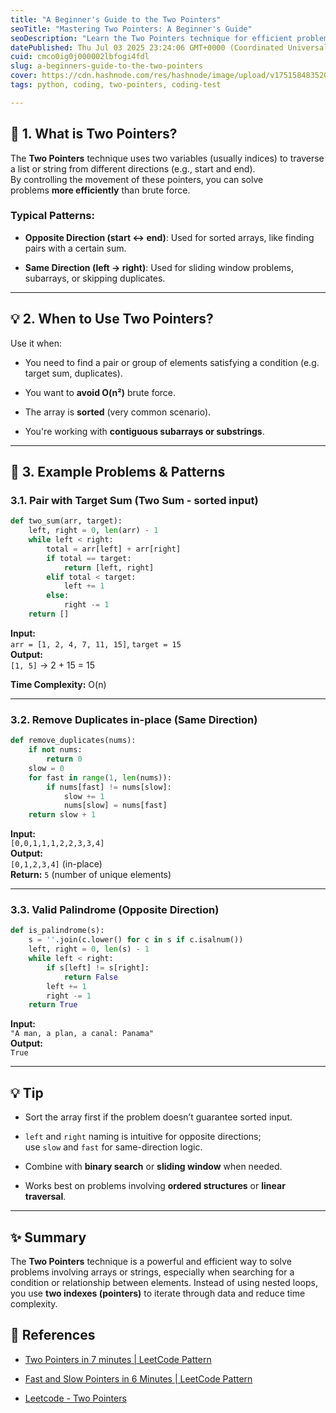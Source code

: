 ```yaml
---
title: "A Beginner's Guide to the Two Pointers"
seoTitle: "Mastering Two Pointers: A Beginner's Guide"
seoDescription: "Learn the Two Pointers technique for efficient problem-solving in sorted arrays, sliding windows, and more with practical examples and tips"
datePublished: Thu Jul 03 2025 23:24:06 GMT+0000 (Coordinated Universal Time)
cuid: cmco0ig0j000002lbfogi4fdl
slug: a-beginners-guide-to-the-two-pointers
cover: https://cdn.hashnode.com/res/hashnode/image/upload/v1751584835202/5f655c0d-2368-4e94-8eb7-f7d2478fc065.png
tags: python, coding, two-pointers, coding-test

---
```


## 📌 1. What is Two Pointers?

The **Two Pointers** technique uses two variables (usually indices) to traverse a list or string from different directions (e.g., start and end).  
By controlling the movement of these pointers, you can solve problems **more efficiently** than brute force.

### Typical Patterns:

* **Opposite Direction (start ↔ end)**: Used for sorted arrays, like finding pairs with a certain sum.
    
* **Same Direction (left → right)**: Used for sliding window problems, subarrays, or skipping duplicates.
    

---

## 💡 2. When to Use Two Pointers?

Use it when:

* You need to find a pair or group of elements satisfying a condition (e.g. target sum, duplicates).
    
* You want to **avoid O(n²)** brute force.
    
* The array is **sorted** (very common scenario).
    
* You're working with **contiguous subarrays or substrings**.
    

---

## 🧠 3. Example Problems & Patterns

### 3.1. Pair with Target Sum (Two Sum - sorted input)

```python
def two_sum(arr, target):
    left, right = 0, len(arr) - 1
    while left < right:
        total = arr[left] + arr[right]
        if total == target:
            return [left, right]
        elif total < target:
            left += 1
        else:
            right -= 1
    return []
```

**Input:**  
`arr = [1, 2, 4, 7, 11, 15]`, `target = 15`  
**Output:**  
`[1, 5]` → 2 + 15 = 15

**Time Complexity:** O(n)

---

### 3.2. Remove Duplicates in-place (Same Direction)

```python
def remove_duplicates(nums):
    if not nums:
        return 0
    slow = 0
    for fast in range(1, len(nums)):
        if nums[fast] != nums[slow]:
            slow += 1
            nums[slow] = nums[fast]
    return slow + 1
```

**Input:**  
`[0,0,1,1,1,2,2,3,3,4]`  
**Output:**  
`[0,1,2,3,4]` (in-place)  
**Return:** `5` (number of unique elements)

---

### 3.3. Valid Palindrome (Opposite Direction)

```python
def is_palindrome(s):
    s = ''.join(c.lower() for c in s if c.isalnum())
    left, right = 0, len(s) - 1
    while left < right:
        if s[left] != s[right]:
            return False
        left += 1
        right -= 1
    return True
```

**Input:**  
`"A man, a plan, a canal: Panama"`  
**Output:**  
`True`

---

## 💡 Tip

* Sort the array first if the problem doesn’t guarantee sorted input.
    
* `left` and `right` naming is intuitive for opposite directions; use `slow` and `fast` for same-direction logic.
    
* Combine with **binary search** or **sliding window** when needed.
    
* Works best on problems involving **ordered structures** or **linear traversal**.
    

---

## ✨ Summary

The **Two Pointers** technique is a powerful and efficient way to solve problems involving arrays or strings, especially when searching for a condition or relationship between elements. Instead of using nested loops, you use **two indexes (pointers)** to iterate through data and reduce time complexity.

## 🔗 References

* [Two Pointers in 7 minutes | LeetCode Pattern](https://www.youtube.com/watch?v=QzZ7nmouLTI)
    
* [Fast and Slow Pointers in 6 Minutes | LeetCode Pattern](https://www.youtube.com/watch?v=b139yf7Ik-E)
    
* [Leetcode - Two Pointers](https://leetcode.com/problem-list/two-pointers/)